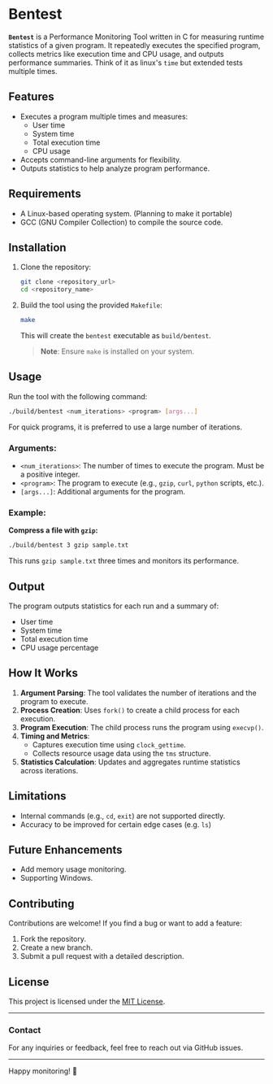 # Bentest

**`Bentest`** is a Performance Monitoring Tool written in C for measuring runtime statistics of a given program.
It repeatedly executes the specified program, collects metrics like execution time and CPU usage, and outputs performance summaries.
Think of it as linux's `time` but extended tests multiple times.

## Features

- Executes a program multiple times and measures:
  - User time
  - System time
  - Total execution time
  - CPU usage
- Accepts command-line arguments for flexibility.
- Outputs statistics to help analyze program performance.

## Requirements

- A Linux-based operating system. (Planning to make it portable)
- GCC (GNU Compiler Collection) to compile the source code.

## Installation

1. Clone the repository:
   ```bash
   git clone <repository_url>
   cd <repository_name>
   ```

2. Build the tool using the provided `Makefile`:
   ```bash
   make
   ```

   This will create the `bentest` executable as `build/bentest`.

   > **Note**: Ensure `make` is installed on your system.

## Usage

Run the tool with the following command:
```bash
./build/bentest <num_iterations> <program> [args...]
```
For quick programs, it is preferred to use a large number of iterations.
### Arguments:
- `<num_iterations>`: The number of times to execute the program. Must be a positive integer.
- `<program>`: The program to execute (e.g., `gzip`, `curl`, `python` scripts, etc.).
- `[args...]`: Additional arguments for the program.

### Example:
**Compress a file with `gzip`:**
   ```bash
   ./build/bentest 3 gzip sample.txt
   ```
   This runs `gzip sample.txt` three times and monitors its performance.

## Output
The program outputs statistics for each run and a summary of:
- User time
- System time
- Total execution time
- CPU usage percentage

## How It Works
1. **Argument Parsing**: The tool validates the number of iterations and the program to execute.
2. **Process Creation**: Uses `fork()` to create a child process for each execution.
3. **Program Execution**: The child process runs the program using `execvp()`.
4. **Timing and Metrics**:
   - Captures execution time using `clock_gettime`.
   - Collects resource usage data using the `tms` structure.
5. **Statistics Calculation**: Updates and aggregates runtime statistics across iterations.

## Limitations
- Internal commands (e.g., `cd`, `exit`) are not supported directly.
- Accuracy to be improved for certain edge cases (e.g. `ls`)

## Future Enhancements
- Add memory usage monitoring.
- Supporting Windows.

## Contributing
Contributions are welcome! If you find a bug or want to add a feature:
1. Fork the repository.
2. Create a new branch.
3. Submit a pull request with a detailed description.

## License
This project is licensed under the [MIT License](LICENSE).

---

### Contact
For any inquiries or feedback, feel free to reach out via GitHub issues.

---

Happy monitoring! :rocket:
